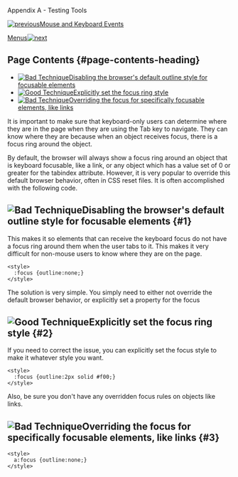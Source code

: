 Appendix A - Testing Tools

[![previous](images/left-arrow.png)Mouse and Keyboard
Events](http://accessibility.oit.ncsu.edu/training/accessibility-handbook/mouse-and-keyboard-events.html)

[Menus![next](images/right-arrow.png)](http://accessibility.oit.ncsu.edu/training/accessibility-handbook/menus.html)

Page Contents {#page-contents-heading}
-------------

-   [![Bad Technique](images/x-small.png "Bad Technique")Disabling the
    browser's default outline style for focusable elements](#1)
-   [![Good
    Technique](images/checkmark-small.png "Good Technique")Explicitly
    set the focus ring style](#2)
-   [![Bad Technique](images/x-small.png "Bad Technique")Overriding the
    focus for specifically focusable elements, like links](#3)

It is important to make sure that keyboard-only users can determine
where they are in the page when they are using the Tab key to navigate.
They can know where they are because when an object receives focus,
there is a focus ring around the object.

By default, the browser will always show a focus ring around an object
that is keyboard focusable, like a link, or any object which has a value
set of 0 or greater for the tabindex attribute. However, it is very
popular to override this default browser behavior, often in CSS reset
files. It is often accomplished with the following code.

![Bad Technique](images/x-small.png "Bad Technique")Disabling the browser's default outline style for focusable elements {#1}
------------------------------------------------------------------------------------------------------------------------

This makes it so elements that can receive the keyboard focus do not
have a focus ring around them when the user tabs to it. This makes it
very difficult for non-mouse users to know where they are on the page.

~~~~ {.code}
<style>
  :focus {outline:none;}
</style>
~~~~

The solution is very simple. You simply need to either not override the
default browser behavior, or explicitly set a property for the focus

![Good Technique](images/checkmark-small.png "Good Technique")Explicitly set the focus ring style {#2}
-------------------------------------------------------------------------------------------------

If you need to correct the issue, you can explicitly set the focus style
to make it whatever style you want.

~~~~ {.code}
<style>
  :focus {outline:2px solid #f00;}
</style>
~~~~

Also, be sure you don't have any overridden focus rules on objects like
links.

![Bad Technique](images/x-small.png "Bad Technique")Overriding the focus for specifically focusable elements, like links {#3}
------------------------------------------------------------------------------------------------------------------------

~~~~ {.code}
<style>
  a:focus {outline:none;}
</style>
~~~~
